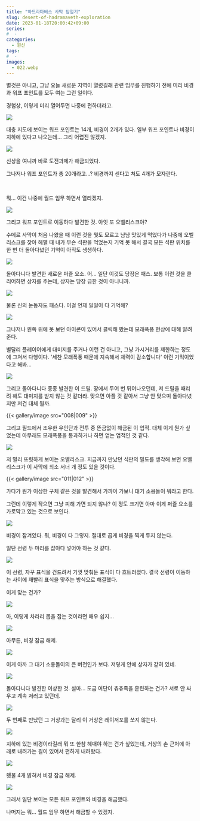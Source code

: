 ```yaml
---
title: "하드라마베스 사막 탐험기"
slug: desert-of-hadramaveth-exploration
date: 2023-01-18T20:00:42+09:00
series:
#  - 
categories:
  - 원신
tags:
#  - 
images:
  - 022.webp
---
```


별것은 아니고, 그냥 오늘 새로운 지역이 열렸길래 관련 임무를 진행하기 전에 미리 비경과 워프 포인트를 모두 여는 그런 일이다.

경험상, 이렇게 미리 열어두면 나중에 편하더라고.

![](001.webp)

대충 지도에 보이는 워프 포인트는 14개, 비경이 2개가 있다. 일부 워프 포인트나 비경이 지하에 있다고 나오는데... 그리 어렵진 않겠지.

![](002.webp)

신상을 여니까 바로 도전과제가 해금되었다.

그나저나 워프 포인트가 총 20개라고...? 비경까지 센다고 쳐도 4개가 모자란다.

&nbsp;

뭐... 이건 나중에 월드 임무 하면서 열리겠지.

![](003.webp)

그리고 워프 포인트로 이동하다 발견한 것. 아잇 또 오벨리스크야?

수메르 사막이 처음 나왔을 때 이런 것을 뭣도 모르고 냠냠 맛있게 먹었다가 나중에 오벨리스크를 찾아 헤맬 때 내가 무슨 석판을 먹었는지 기억 못 해서 결국 모든 석판 위치를 한 번 더 돌아다녔던 기억이 아직도 생생하다.

![](004.webp)

돌아다니다 발견한 새로운 퍼즐 요소. 어... 일단 이것도 당장은 패스. 보통 이런 것을 클리어하면 상자를 주는데, 상자는 당장 급한 것이 아니니까.

![](005.webp)

물론 신의 눈동자도 패스다. 이걸 언제 일일이 다 기억해?

![](006.webp)

그나저나 왼쪽 위에 못 보던 아이콘이 있어서 클릭해 봤는데 모래폭풍 현상에 대해 알려준다.

별달리 플레이어에게 대미지를 주거나 이런 건 아니고, 그냥 가시거리를 제한하는 정도에 그쳐서 다행이다. '세찬 모래폭풍 때문에 지속해서 체력이 감소합니다' 이런 기믹이었다고 해봐...

![](007.webp)

그리고 돌아다니다 종종 발견한 이 드릴. 땅에서 두어 번 튀어나오던데, 저 드릴을 때리려 해도 대미지를 받지 않는 것 같더라. 맞으면 아플 것 같아서 그냥 안 맞으며 돌아다녔지만 저건 대체 뭘까.

{{< gallery/image src="008|009" >}}

그리고 필드에서 조우한 우인단과 전투 중 뜬금없이 해금된 이 업적. 대체 이게 뭔가 싶었는데 아무래도 모래폭풍을 통과하거나 하면 얻는 업적인 것 같다.

![](010.webp)

저 멀리 또렷하게 보이는 오벨리스크. 지금까지 만났던 석판의 밀도를 생각해 보면 오벨리스크가 이 사막에 최소 서너 개 정도 있을 것이다.

{{< gallery/image src="011|012" >}}

가다가 뭔가 이상한 구체 같은 것을 발견해서 가까이 가보니 대기 소용돌이 뭐라고 한다.

그런데 이렇게 작으면 그냥 피해 가면 되지 않나? 이 정도 크기면 아마 이게 퍼즐 요소를 가로막고 있는 것으로 보인다.

![](013.webp)

비경이 잠겨있다. 뭐, 비경이 다 그렇지. 절대로 곱게 비경을 찍게 두지 않는다.

일단 선령 두 마리를 잡아다 넣어야 하는 것 같다.

![](014.webp)

이 선령, 자꾸 표식을 건드려서 기껏 맞춰둔 표식이 다 흐트러졌다. 결국 선령이 이동하는 사이에 재빨리 표식을 맞추는 방식으로 해결했다.

이게 맞는 건가?

![](015.webp)

아, 이렇게 차라리 몹을 잡는 것이라면 매우 쉽지...

![](016.webp)

아무튼, 비경 잠금 해제.

![](017.webp)

이게 아까 그 대기 소용돌이의 큰 버전인가 보다. 저렇게 안에 상자가 갇혀 있네.

![](018.webp)

돌아다니다 발견한 이상한 것. 설마... 도금 여단이 츄츄족을 훈련하는 건가? 서로 안 싸우고 계속 저러고 있던데.

![](019.webp)

두 번째로 만났던 그 거상과는 달리 이 거상은 레이저포를 쏘지 않는다.

![](020.webp)

지하에 있는 비경이라길래 뭐 또 한참 헤매야 하는 건가 싶었는데, 거상의 손 근처에 아래로 내려가는 길이 있어서 편하게 내려왔다.

![](021.webp)

횃불 4개 밝혀서 비경 잠금 해제.

![](022.webp)

그래서 일단 보이는 모든 워프 포인트와 비경을 해금했다.

나머지는 뭐... 월드 임무 하면서 해금할 수 있겠지.

